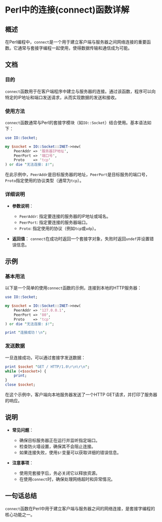 <!--
Meta Description: # Perl中的连接(connect)函数详解 ## 概述 在Perl编程中，`connect`是一个用于建立客户端与服务器之间网络连接的重要函数。它通常与套接字编程一起使用，使得数据传输和通信成为可能。 ## 文档 ### 目的 `connect`函数用于在客户端程序中建立与服务器的连接。通过该函...
Meta Keywords: socket, connect, peeraddr, peerport, proto
-->

# Perl中的连接(connect)函数详解

## 概述
在Perl编程中，`connect`是一个用于建立客户端与服务器之间网络连接的重要函数。它通常与套接字编程一起使用，使得数据传输和通信成为可能。

## 文档
### 目的
`connect`函数用于在客户端程序中建立与服务器的连接。通过该函数，程序可以向特定的IP地址和端口发送请求，从而实现数据的发送和接收。

### 使用方法
`connect`函数通常与Perl的套接字模块（如`IO::Socket`）结合使用。基本语法如下：

```perl
use IO::Socket;

my $socket = IO::Socket::INET->new(
    PeerAddr => '服务器IP地址',
    PeerPort => '端口号',
    Proto    => 'tcp'
) or die "无法连接: $!";
```

在此示例中，`PeerAddr`是目标服务器的地址，`PeerPort`是目标服务的端口号，`Proto`指定使用的协议类型（通常为`tcp`）。

### 详细说明
- **参数说明**：
  - `PeerAddr`: 指定要连接的服务器的IP地址或域名。
  - `PeerPort`: 指定要连接的服务器端口。
  - `Proto`: 指定使用的协议（例如`tcp`或`udp`）。
  
- **返回值**：
  `connect`在成功时返回一个套接字对象，失败时返回`undef`并设置错误信息。

## 示例
### 基本用法
以下是一个简单的使用`connect`函数的示例，连接到本地的HTTP服务器：

```perl
use IO::Socket;

my $socket = IO::Socket::INET->new(
    PeerAddr => '127.0.0.1',
    PeerPort => '80',
    Proto    => 'tcp'
) or die "无法连接: $!";

print "连接成功！\n";
```

### 发送数据
一旦连接成功，可以通过套接字发送数据：

```perl
print $socket "GET / HTTP/1.0\r\n\r\n";
while (<$socket>) {
    print;
}
close $socket;
```

在这个示例中，客户端向本地服务器发送了一个HTTP GET请求，并打印了服务器的响应。

## 说明
- **常见问题**：
  - 确保目标服务器正在运行并监听指定端口。
  - 检查防火墙设置，确保其不会阻止连接。
  - 如果连接失败，使用`$!`变量可以获取详细的错误信息。

- **注意事项**：
  - 使用完套接字后，务必关闭它以释放资源。
  - 在使用`connect`时，确保处理网络超时和异常情况。

## 一句话总结
`connect`函数在Perl中用于建立客户端与服务器之间的网络连接，是套接字编程的核心功能之一。